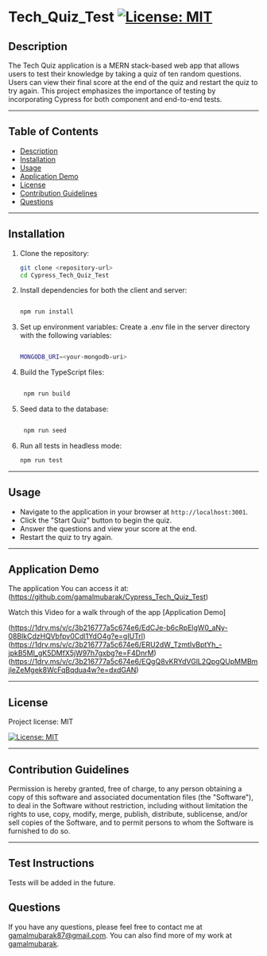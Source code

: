 
# Tech_Quiz_Test [![License: MIT](https://img.shields.io/badge/License-MIT-yellow.svg)](https://opensource.org/licenses/MIT)

## Description

The Tech Quiz application is a MERN stack-based web app that allows users to test their knowledge by taking a quiz of ten random questions. Users can view their final score at the end of the quiz and restart the quiz to try again. This project emphasizes the importance of testing by incorporating Cypress for both component and end-to-end tests.

---

## Table of Contents

- [Description](#description)
- [Installation](#installation)
- [Usage](#usage)
- [Application Demo](#Application-Demo)
- [License](#license)
- [Contribution Guidelines](#contribution-guidelines)
- [Questions](#questions)


---

## Installation

1. Clone the repository:
   ```bash
   git clone <repository-url>
   cd Cypress_Tech_Quiz_Test
   ```

2. Install dependencies for both the client and server:
   ```bash

   npm run install
   
   ```

3. Set up environment variables:
   Create a .env file in the server directory with the following variables:
   ```bash

   MONGODB_URI=<your-mongodb-uri>
   
   
   ```


4. Build the TypeScript files:
   ```bash

    npm run build
   
   ```

5. Seed data to the database:

   ```bash

    npm run seed
   
   ```
6. Run all tests in headless mode:
   ```bash
   npm run test
   ```

---

## Usage

- Navigate to the application in your browser at `http://localhost:3001`.
- Click the "Start Quiz" button to begin the quiz.
- Answer the questions and view your score at the end.
- Restart the quiz to try again.

---

## Application Demo

The application You can access it at:(https://github.com/gamalmubarak/Cypress_Tech_Quiz_Test)

Watch this Video for a walk through of the app [Application Demo]

(https://1drv.ms/v/c/3b216777a5c674e6/EdCJe-b6cRpElgW0_aNy-08BlkCdzHQVbfpv0Cdl1YdO4g?e=gIUTrl)
(https://1drv.ms/v/c/3b216777a5c674e6/ERU2dW_TzmtIvBptYh_-jpkB5MI_gK5DMfX5jW97h7gxbg?e=F4DnrM)
(https://1drv.ms/v/c/3b216777a5c674e6/EQgQ8vKRYdVGlL2QpgQUpMMBmjleZeMgek8WcFqBqdua4w?e=dxdGAN)
 
---

## License 
Project license: MIT

[![License: MIT](https://img.shields.io/badge/License-MIT-yellow.svg)](https://opensource.org/licenses/MIT)

---

## Contribution Guidelines

Permission is hereby granted, free of charge, to any person obtaining a copy of this software and associated documentation files (the "Software"), to deal in the Software without restriction, including without limitation the rights to use, copy, modify, merge, publish, distribute, sublicense, and/or sell copies of the Software, and to permit persons to whom the Software is furnished to do so.

---

## Test Instructions

Tests will be added in the future.

## Questions
If you have any questions, please feel free to contact me at gamalmubarak87@gmail.com. You can also find more of my work at [gamalmubarak](https://github.com/gamalmubarak).
